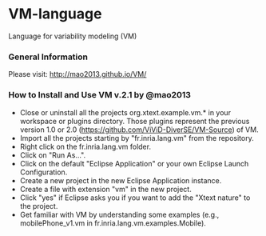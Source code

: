 VM-language
===========

Language for variability modeling (VM)

### General Information
Please visit: http://mao2013.github.io/VM/

### How to Install and Use VM v.2.1 by @mao2013
  - Close or uninstall all the projects org.xtext.example.vm.* in your workspace or plugins directory. Those plugins represent the previous version 1.0 or 2.0 (https://github.com/ViViD-DiverSE/VM-Source) of VM.
  - Import all the projects starting by "fr.inria.lang.vm" from the repository.
  - Right click on the fr.inria.lang.vm folder.
  - Click on "Run As...".
  - Click on the default "Eclipse Application" or your own Eclipse Launch Configuration.
  - Create a new project in the new Eclipse Application instance.
  - Create a file with extension "vm" in the new project.
  - Click "yes" if Eclipse asks you if you want to add the "Xtext nature" to the project.
  - Get familiar with VM by understanding some examples (e.g., mobilePhone_v1.vm in fr.inria.lang.vm.examples.Mobile).
